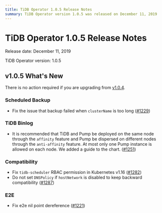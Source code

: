 ```yaml
---
title: TiDB Operator 1.0.5 Release Notes
summary: TiDB Operator version 1.0.5 was released on December 11, 2019. The new features include fixing backup failure issue, recommending deployment of TiDB and Pump on the same node, fixing RBAC permission, and resolving e2e nil point dereference. No action is required for upgrading from v1.0.4.
---
```


# TiDB Operator 1.0.5 Release Notes

Release date: December 11, 2019

TiDB Operator version: 1.0.5

## v1.0.5 What's New

There is no action required if you are upgrading from [v1.0.4](release-1.0.4.md).

### Scheduled Backup

- Fix the issue that backup failed when `clusterName` is too long ([#1229](https://github.com/pingcap/tidb-operator/pull/1229))

### TiDB Binlog

- It is recommended that TiDB and Pump be deployed on the same node through the `affinity` feature and Pump be dispersed on different nodes through the `anti-affinity` feature. At most only one Pump instance is allowed on each node. We added a guide to the chart. ([#1251](https://github.com/pingcap/tidb-operator/pull/1251))

### Compatibility

- Fix `tidb-scheduler` RBAC permission in Kubernetes v1.16 ([#1282](https://github.com/pingcap/tidb-operator/pull/1282))
- Do not set `DNSPolicy` if `hostNetwork` is disabled to keep backward compatibility ([#1287](https://github.com/pingcap/tidb-operator/pull/1287))

### E2E

- Fix e2e nil point dereference ([#1221](https://github.com/pingcap/tidb-operator/pull/1221))
